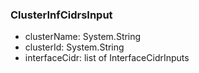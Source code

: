 ### ClusterInfCidrsInput
- clusterName: System.String
- clusterId: System.String
- interfaceCidr: list of InterfaceCidrInputs
